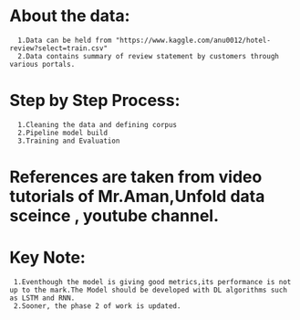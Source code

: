 # About the data:
      1.Data can be held from "https://www.kaggle.com/anu0012/hotel-review?select=train.csv"
      2.Data contains summary of review statement by customers through various portals.
      
# Step by Step Process:
      1.Cleaning the data and defining corpus
      2.Pipeline model build
      3.Training and Evaluation

# References are taken from video tutorials of Mr.Aman,Unfold data sceince , youtube channel.

# Key Note:
     1.Eventhough the model is giving good metrics,its performance is not up to the mark.The Model should be developed with DL algorithms such as LSTM and RNN.
     2.Sooner, the phase 2 of work is updated.
